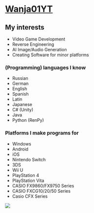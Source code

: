 # [Wanja01YT](https://wanja01yt.github.io/)

## My interests
- Video Game Development
- Reverse Engineering
- AI Image/Audio Generation
- Creating Software for minor platforms


### (Programming) languages I know
- Russian
- German
- English
- Spanish
- Latin
- Japanese
- C# (Unity)
- Java
- Python (RenPy)

### Platforms I make programs for
- Windows
- Android
- iOS
- Nintendo Switch
- 3DS
- Wii U
- PlayStation 4
- PlayStation Vita
- CASIO FX9860/FX9750 Series
- CASIO FXCG10/20/50 Series
- Casio CFX Series

<p>
  <img  src="https://github-readme-stats.vercel.app/api/top-langs/?username=Wanja01YT&&show_icons=true&theme=blueberry"/>
</p>

<p >   
</p>
